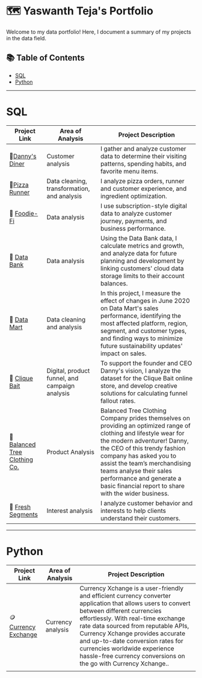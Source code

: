 # 🗺 Yaswanth Teja's Portfolio

Welcome to my data portfolio! Here, I document a summary of my projects in the data field. 

## 📚 Table of Contents

- [SQL](#sql)
- [Python](#python)
  









***

# SQL

| Project Link | Area of Analysis | Project Description | 
|---|---|---|
| 🍜[Danny's Diner](https://github.com/yaswanthteja/SQL_Dannys_Diner_CaseStudy1) | Customer analysis | I gather and analyze customer data to determine their visiting patterns, spending habits, and favorite menu items.  | 
| 🍕[Pizza Runner](https://github.com/yaswanthteja/SQL_Dannys_Pizza_Runner_CaseStudy2-) | Data cleaning, transformation, and analysis | I analyze pizza orders, runner and customer experience, and ingredient optimization.  |  
| 🥑 [Foodie-Fi](https://github.com/yaswanthteja/SQL_Dannys_Foodiee-Fi_CaseStudy3) | Data analysis | I use subscription-style digital data to analyze customer journey, payments, and business performance.  |  
| 🏦 [Data Bank](https://github.com/yaswanthteja/SQL_Dannys_Data-Bank_CaseStudy4) | Data analysis | Using the Data Bank data, I calculate metrics and growth, and analyze data for future planning and development by linking customers' cloud data storage limits to their account balances.  |  
| 🌽 [Data Mart](https://github.com/yaswanthteja/) | Data cleaning and analysis | In this project, I measure the effect of changes in June 2020 on Data Mart's sales performance, identifying the most affected platform, region, segment, and customer types, and finding ways to minimize future sustainability updates' impact on sales.  |  
| 🎣 [Clique Bait](https://github.com/yaswanthteja/SQL_Dannys_Clique_Bait) | Digital, product funnel, and campaign analysis | To support the founder and CEO Danny's vision, I analyze the dataset for the Clique Bait online store, and develop creative solutions for calculating funnel fallout rates.  |  
| 👔 [ Balanced Tree Clothing Co.](https://github.com/yaswanthteja/Case_Study_7_Balanced_Tree_Clothing_Co) | Product Analysis | Balanced Tree Clothing Company prides themselves on providing an optimized range of clothing and lifestyle wear for the modern adventurer! Danny, the CEO of this trendy fashion company has asked you to assist the team’s merchandising teams analyse their sales performance and generate a basic financial report to share with the wider business.|
| 🍒 [Fresh Segments](https://github.com/yaswanthteja/Fresh_Segments) | Interest analysis | I analyze customer behavior and interests to help clients understand their customers.  |  
 

***

# Python

| Project Link  | Area of Analysis  | Project Description  | 
|---|---|---|
| 🪙[Currency Exchange](https://github.com/yaswanthteja/Currency_Xchange)  | Currency analysis  | Currency Xchange is a user-friendly and efficient currency converter application that allows users to convert between different currencies effortlessly. With real-time exchange rate data sourced from reputable APIs, Currency Xchange provides accurate and up-to-date conversion rates for currencies worldwide experience hassle-free currency conversions on the go with Currency Xchange..   | 
|   |   |   |  
 
